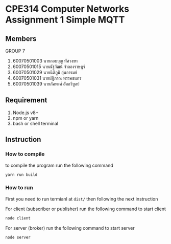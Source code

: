 # CPE314 Computer Networks Assignment 1 Simple MQTT

## Members
GROUP 7
1. 60070501003	นายกอบบุญ ทัศวงษา
2. 60070501015	นายณัฐวัฒน์ จำลองราษฎร์
3. 60070501029 	นายนิติภูมิ     อุ่นอารมย์
4. 60070501031	นายปฏิภาณ  พรรคชนกร
5. 60070501039	นายภัคพงศ์   อัตถวิบูลย์



## Requirement
1. Node.js v8+
2. npm or yarn
3. bash or shell terminal

## Instruction
### How to compile
to compile the program run the following command
```bash
yarn run build
```

### How to run
First you need to run termianl at `dist/` then following the next instruction

For client (subscriber or publisher) run the following command to start client
```bash
node client
```

For server (broker) run the following command to start server
```bash
node server
```

